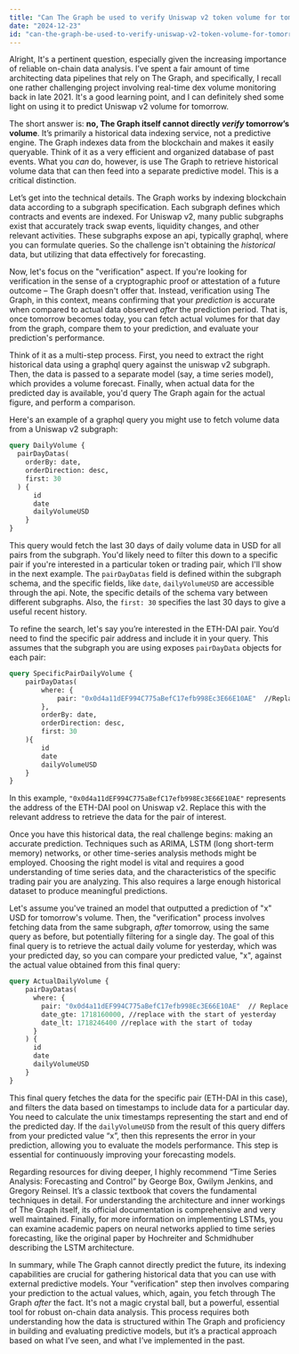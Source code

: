 ```yaml
---
title: "Can The Graph be used to verify Uniswap v2 token volume for tomorrow?"
date: "2024-12-23"
id: "can-the-graph-be-used-to-verify-uniswap-v2-token-volume-for-tomorrow"
---
```


Alright,  It's a pertinent question, especially given the increasing importance of reliable on-chain data analysis. I’ve spent a fair amount of time architecting data pipelines that rely on The Graph, and specifically, I recall one rather challenging project involving real-time dex volume monitoring back in late 2021. It's a good learning point, and I can definitely shed some light on using it to predict Uniswap v2 volume for tomorrow.

The short answer is: **no, The Graph itself cannot directly *verify* tomorrow’s volume**. It’s primarily a historical data indexing service, not a predictive engine. The Graph indexes data from the blockchain and makes it easily queryable. Think of it as a very efficient and organized database of past events. What you *can* do, however, is use The Graph to retrieve historical volume data that can then feed into a separate predictive model. This is a critical distinction.

Let’s get into the technical details. The Graph works by indexing blockchain data according to a subgraph specification. Each subgraph defines which contracts and events are indexed. For Uniswap v2, many public subgraphs exist that accurately track swap events, liquidity changes, and other relevant activities. These subgraphs expose an api, typically graphql, where you can formulate queries. So the challenge isn't obtaining the *historical* data, but utilizing that data effectively for forecasting.

Now, let's focus on the "verification" aspect. If you're looking for verification in the sense of a cryptographic proof or attestation of a future outcome – The Graph doesn't offer that. Instead, verification using The Graph, in this context, means confirming that your *prediction* is accurate when compared to actual data observed *after* the prediction period. That is, once tomorrow becomes today, you can fetch actual volumes for that day from the graph, compare them to your prediction, and evaluate your prediction's performance.

Think of it as a multi-step process. First, you need to extract the right historical data using a graphql query against the uniswap v2 subgraph. Then, the data is passed to a separate model (say, a time series model), which provides a volume forecast. Finally, when actual data for the predicted day is available, you'd query The Graph again for the actual figure, and perform a comparison.

Here's an example of a graphql query you might use to fetch volume data from a Uniswap v2 subgraph:

```graphql
query DailyVolume {
  pairDayDatas(
    orderBy: date,
    orderDirection: desc,
    first: 30  
  ) {
      id
      date
      dailyVolumeUSD
    }
}
```

This query would fetch the last 30 days of daily volume data in USD for all pairs from the subgraph. You'd likely need to filter this down to a specific pair if you're interested in a particular token or trading pair, which I'll show in the next example. The `pairDayDatas` field is defined within the subgraph schema, and the specific fields, like `date`, `dailyVolumeUSD` are accessible through the api. Note, the specific details of the schema vary between different subgraphs. Also, the `first: 30` specifies the last 30 days to give a useful recent history.

To refine the search, let's say you’re interested in the ETH-DAI pair. You’d need to find the specific pair address and include it in your query. This assumes that the subgraph you are using exposes `pairDayData` objects for each pair:

```graphql
query SpecificPairDailyVolume {
    pairDayDatas(
        where: {
            pair: "0x0d4a11dEF994C775aBefC17efb998Ec3E66E10AE"  //Replace with actual pair address
        },
        orderBy: date,
        orderDirection: desc,
        first: 30
    ){
        id
        date
        dailyVolumeUSD
    }
}
```

In this example, `"0x0d4a11dEF994C775aBefC17efb998Ec3E66E10AE"` represents the address of the ETH-DAI pool on Uniswap v2. Replace this with the relevant address to retrieve the data for the pair of interest.

Once you have this historical data, the real challenge begins: making an accurate prediction. Techniques such as ARIMA, LSTM (long short-term memory) networks, or other time-series analysis methods might be employed. Choosing the right model is vital and requires a good understanding of time series data, and the characteristics of the specific trading pair you are analyzing. This also requires a large enough historical dataset to produce meaningful predictions.

Let's assume you've trained an model that outputted a prediction of "x" USD for tomorrow's volume. Then, the "verification" process involves fetching data from the same subgraph, *after* tomorrow, using the same query as before, but potentially filtering for a single day. The goal of this final query is to retrieve the actual daily volume for yesterday, which was your predicted day, so you can compare your predicted value, "x", against the actual value obtained from this final query:

```graphql
query ActualDailyVolume {
    pairDayDatas(
      where: {
        pair: "0x0d4a11dEF994C775aBefC17efb998Ec3E66E10AE"  // Replace with the pair address
        date_gte: 1718160000, //replace with the start of yesterday
        date_lt: 1718246400 //replace with the start of today
      }
    ) {
      id
      date
      dailyVolumeUSD
    }
}
```

This final query fetches the data for the specific pair (ETH-DAI in this case), and filters the data based on timestamps to include data for a particular day. You need to calculate the unix timestamps representing the start and end of the predicted day. If the `dailyVolumeUSD` from the result of this query differs from your predicted value “x”, then this represents the error in your prediction, allowing you to evaluate the models performance. This step is essential for continuously improving your forecasting models.

Regarding resources for diving deeper, I highly recommend “Time Series Analysis: Forecasting and Control” by George Box, Gwilym Jenkins, and Gregory Reinsel. It’s a classic textbook that covers the fundamental techniques in detail. For understanding the architecture and inner workings of The Graph itself, its official documentation is comprehensive and very well maintained. Finally, for more information on implementing LSTMs, you can examine academic papers on neural networks applied to time series forecasting, like the original paper by Hochreiter and Schmidhuber describing the LSTM architecture.

In summary, while The Graph cannot directly predict the future, its indexing capabilities are crucial for gathering historical data that you can use with external predictive models. Your "verification" step then involves comparing your prediction to the actual values, which, again, you fetch through The Graph *after* the fact. It's not a magic crystal ball, but a powerful, essential tool for robust on-chain data analysis. This process requires both understanding how the data is structured within The Graph and proficiency in building and evaluating predictive models, but it’s a practical approach based on what I’ve seen, and what I’ve implemented in the past.
